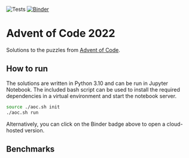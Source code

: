 ![Tests](https://github.com/romanpeters/advent-of-code-2022/actions/workflows/python-app.yml/badge.svg)
[![Binder](https://mybinder.org/badge_logo.svg)](https://mybinder.org/v2/gh/romanpeters/advent-of-code-2022/HEAD?labpath=notebooks)

# Advent of Code 2022
Solutions to the puzzles from [Advent of Code](https://adventofcode.com/).

## How to run
The solutions are written in Python 3.10 and can be run in Jupyter Notebook.
The included bash script can be used to install the required dependencies in a virtual environment and start the notebook server.
```sh
source ./aoc.sh init
./aoc.sh run 
```

Alternatively, you can click on the Binder badge above to open a cloud-hosted version.

## Benchmarks
```terminal
